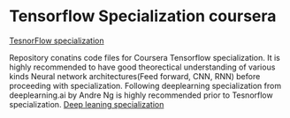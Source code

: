 # Tensorflow Specialization coursera

[TesnorFlow specialization](https://www.coursera.org/specializations/tensorflow-in-practice#courses)

Repository conatins code files for Coursera Tensorflow specialization. 
It is highly recommended to have good theorectical understanding of various kinds Neural network architectures(Feed forward, CNN, RNN) before proceeding with specialization. 
Following deeplearning specialization from deeplearning.ai by Andre Ng is highly recommended prior to Tesnorflow specialization.
[Deep leaning specialization](https://www.coursera.org/specializations/deep-learning?#courses)
